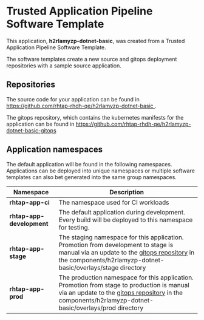 # Trusted Application Pipeline Software Template

This application, **h2rlamyzp-dotnet-basic**, was created from a Trusted Application Pipeline Software Template.

The software templates create a new source and gitops deployment repositories with a sample source application. 

## Repositories

The source code for your application can be found in [https://github.com/rhtap-rhdh-qe/h2rlamyzp-dotnet-basic ](https://github.com/rhtap-rhdh-qe/h2rlamyzp-dotnet-basic ).
 
The gitops repository, which contains the kubernetes manifests for the application can be found in 
[https://github.com/rhtap-rhdh-qe/h2rlamyzp-dotnet-basic-gitops ](https://github.com/rhtap-rhdh-qe/h2rlamyzp-dotnet-basic-gitops ) 

## Application namespaces 

The default application will be found in the following namespaces. Applications can be deployed into unique namespaces or multiple software templates can also bet generated into the same group namespaces.  

|  Namespace   |  Description   |  
| -------- | -------- |
| **rhtap-app-ci** | The namespace used for CI workloads |
| **rhtap-app-development** | The default application during development. Every build will be deployed to this namespace for testing. |
| **rhtap-app-stage** | The staging namespace for this application. Promotion from development to stage is manual via an update to the [gitops repository](https://github.com/rhtap-rhdh-qe/h2rlamyzp-dotnet-basic-gitops ) in the components/h2rlamyzp-dotnet-basic/overlays/stage directory |
| **rhtap-app-prod** | The production namespace for this application. Promotion from stage to production is manual via an update to the [gitops repository](https://github.com/rhtap-rhdh-qe/h2rlamyzp-dotnet-basic-gitops ) in the components/h2rlamyzp-dotnet-basic/overlays/prod directory |